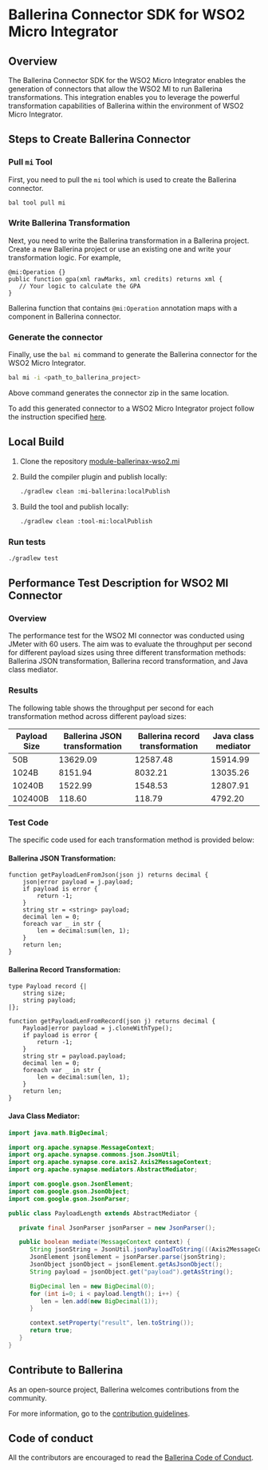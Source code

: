 # Ballerina Connector SDK for WSO2 Micro Integrator

## Overview

The Ballerina Connector SDK for the WSO2 Micro Integrator enables the generation of connectors that allow the WSO2 MI to run Ballerina transformations.
This integration enables you to leverage the powerful transformation capabilities of Ballerina within
the environment of WSO2 Micro Integrator.

## Steps to Create Ballerina Connector

### Pull `mi` Tool

First, you need to pull the `mi` tool which is used to create the Ballerina connector.

```bash
bal tool pull mi
```

### Write Ballerina Transformation

Next, you need to write the Ballerina transformation in a Ballerina project.
Create a new Ballerina project or use an existing one and write your transformation logic.
For example,

```
@mi:Operation {}
public function gpa(xml rawMarks, xml credits) returns xml {
   // Your logic to calculate the GPA
}
```

Ballerina function that contains `@mi:Operation` annotation maps with a component in Ballerina connector.

### Generate the connector

Finally, use the `bal mi` command to generate the Ballerina connector for the WSO2 Micro Integrator.

```bash
bal mi -i <path_to_ballerina_project>
```

Above command generates the connector zip in the same location.

To add this generated connector to a WSO2 Micro Integrator project follow the instruction specified [here](https://mi.docs.wso2.com/en/latest/develop/creating-artifacts/adding-connectors/).

## Local Build

1. Clone the repository [module-ballerinax-wso2.mi](https://github.com/ballerina-platform/module-ballerinax-wso2.mi.git)

2. Build the compiler plugin and publish locally:

   ```bash
   ./gradlew clean :mi-ballerina:localPublish
   ```

3. Build the tool and publish locally:

   ```bash
   ./gradlew clean :tool-mi:localPublish 
   ```

### Run tests

   ```bash
   ./gradlew test
   ```

## Performance Test Description for WSO2 MI Connector

### Overview

The performance test for the WSO2 MI connector was conducted using JMeter with 60 users. 
The aim was to evaluate the throughput per second for different payload sizes using 
three different transformation methods: Ballerina JSON transformation, Ballerina record transformation, 
and Java class mediator.

### Results

The following table shows the throughput per second for each transformation method across different payload sizes:

| Payload Size | Ballerina JSON transformation | Ballerina record transformation | Java class mediator |
|--------------|-------------------------------|---------------------------------|---------------------|
| 50B          | 13629.09                      | 12587.48                        | 15914.99            |
| 1024B        | 8151.94                       | 8032.21                         | 13035.26            |
| 10240B       | 1522.99                       | 1548.53                         | 12807.91            |
| 102400B      | 118.60                        | 118.79                          | 4792.20             |

### Test Code
The specific code used for each transformation method is provided below:

#### Ballerina JSON Transformation:

```ballerina
function getPayloadLenFromJson(json j) returns decimal {
    json|error payload = j.payload;
    if payload is error {
        return -1;
    }
    string str = <string> payload;
    decimal len = 0;
    foreach var _ in str {
        len = decimal:sum(len, 1);
    }
    return len;
}
```

#### Ballerina Record Transformation:

```ballerina
type Payload record {|
    string size;
    string payload;
|};

function getPayloadLenFromRecord(json j) returns decimal {
    Payload|error payload = j.cloneWithType();
    if payload is error {
        return -1;
    }
    string str = payload.payload;
    decimal len = 0;
    foreach var _ in str {
        len = decimal:sum(len, 1);
    }
    return len;
}
```

#### Java Class Mediator:

```Java
import java.math.BigDecimal;

import org.apache.synapse.MessageContext;
import org.apache.synapse.commons.json.JsonUtil;
import org.apache.synapse.core.axis2.Axis2MessageContext;
import org.apache.synapse.mediators.AbstractMediator;

import com.google.gson.JsonElement;
import com.google.gson.JsonObject;
import com.google.gson.JsonParser;

public class PayloadLength extends AbstractMediator {

   private final JsonParser jsonParser = new JsonParser();

   public boolean mediate(MessageContext context) {
      String jsonString = JsonUtil.jsonPayloadToString(((Axis2MessageContext) context).getAxis2MessageContext());
      JsonElement jsonElement = jsonParser.parse(jsonString);
      JsonObject jsonObject = jsonElement.getAsJsonObject();
      String payload = jsonObject.get("payload").getAsString();

      BigDecimal len = new BigDecimal(0);
      for (int i=0; i < payload.length(); i++) {
         len = len.add(new BigDecimal(1));
      }

      context.setProperty("result", len.toString());
      return true;
   }
}
```

## Contribute to Ballerina

As an open-source project, Ballerina welcomes contributions from the community.

For more information, go to the [contribution guidelines](https://github.com/ballerina-platform/ballerina-lang/blob/master/CONTRIBUTING.md).

## Code of conduct

All the contributors are encouraged to read the [Ballerina Code of Conduct](https://ballerina.io/code-of-conduct).
